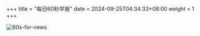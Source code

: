+++
title = "每日60秒早报"
date = 2024-09-25T04:34:33+08:00
weight = 1
+++

![60s-for-news](/img/zaobao/zaobao.png "由 ALAPI 提供支持")
